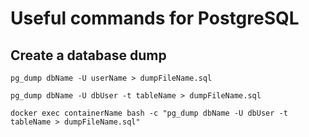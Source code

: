 # Useful commands for PostgreSQL

## Create a database dump

<tabs>
<tab title="whole db">

~~~shell
pg_dump dbName -U userName > dumpFileName.sql
~~~

</tab>
<tab title="certain table">

~~~shell
pg_dump dbName -U dbUser -t tableName > dumpFileName.sql
~~~

</tab>
<tab title="in docker container">

~~~shell
docker exec containerName bash -c "pg_dump dbName -U dbUser -t tableName > dumpFileName.sql"
~~~

</tab>
</tabs>

